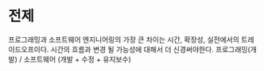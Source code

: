 # 전제

프로그래밍과 소프트웨어 엔지니어링의 가장 큰 차이는 시간, 확장성, 실전에서의 트레이드오프이다. 시간의 흐름과 변경 될 가능성에 대해서 더 신경써야한다.
프로그래밍(개발) / 소프트웨어 (개발 + 수정 + 유지보수)

